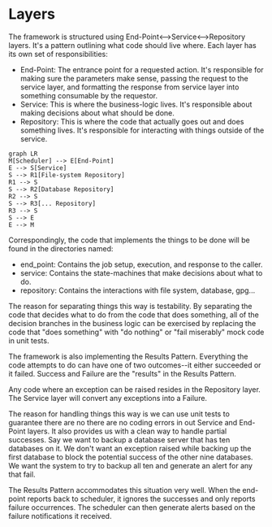 # Layers

The framework is structured using End-Point<-->Service<-->Repository layers.  It's a pattern outlining what code should live where.  Each layer has its
own set of responsibilities:

- End-Point: The entrance point for a requested action. It's responsible for making sure the parameters make sense, passing the request to the service layer, and formatting the response from service layer into something consumable by the requestor.
- Service: This is where the business-logic lives. It's responsible about making decisions about what should be done.
- Repository: This is where the code that actually goes out and does something lives. It's responsible for interacting with things outside of the service.

```mermaid
graph LR
M[Scheduler] --> E[End-Point]
E --> S[Service]
S --> R1[File-system Repository]
R1 --> S
S --> R2[Database Repository]
R2 --> S
S --> R3[... Repository]
R3 --> S
S --> E
E --> M
```

Correspondingly, the code that implements the things to be done will be found in the directories named:

- end_point: Contains the job setup, execution, and response to the caller.
- service: Contains the state-machines that make decisions about what to do.
- repository: Contains the interactions with file system, database, gpg...

The reason for separating things this way is testability.  By separating the code that decides what to do from the code that does something,
all of the decision branches in the business logic can be exercised by replacing the code that "does something" with "do nothing" or "fail miserably" mock code in
unit tests.

The framework is also implementing the Results Pattern.  Everything the code attempts to do can have one of two outcomes--it either succeeded or it failed.  Success and Failure are the "results" in the Results Pattern.

Any code where an exception can be raised resides in the Repository layer.  The Service layer will convert any exceptions into a Failure.

The reason for handling things this way is we can use unit tests to guarantee there are no there are no coding errors in out Service and End-Point layers.  It also provides us with a clean way to handle partial successes.  Say we want to backup a database server that has ten databases on it.  We don't want an exception raised while backing up the first database to block the potential success of the other nine databases.  We want the system to try to backup all ten and generate an alert for any that fail.

The Results Pattern accommodates this situation very well.  When the end-point reports back to scheduler, it ignores the successes and only reports failure occurrences.  The scheduler can then generate alerts based on the failure notifications it received.

